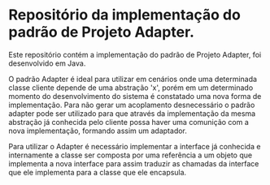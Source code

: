 # Repositório da implementação do padrão de Projeto Adapter.

Este repositório contém a implementação do padrão de Projeto Adapter, foi desenvolvido em Java.

O padrão Adapter é ideal para utilizar em cenários onde uma determinada classe cliente depende de uma abstração 'x', porém em um determinado momento do desenvolvimento do sistema é constatado uma nova forma de implementação. Para não gerar um acoplamento desnecessário o padrão adapter pode ser utilizado para que através da implementação da mesma abstração já conhecida pelo cliente possa haver uma comunição com a nova implementação, formando assim um adaptador.

Para utilizar o Adapter é necessário implementar a interface já conhecida e internamente a classe ser composta por uma referência a um objeto que implementa a nova interface para assim traduzir as chamadas da interface que ele implementa para a classe que ele encapsula.